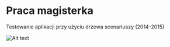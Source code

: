 # Praca magisterka
Testowanie aplikacji przy użyciu drzewa scenariuszy (2014-2015)

![Alt text](http://mkarebski.github.io/projects/magisterka/1.png)

